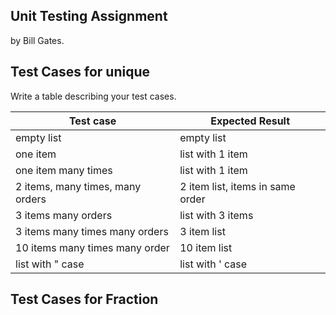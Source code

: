 ## Unit Testing Assignment

by Bill Gates.


## Test Cases for unique

Write a table describing your test cases.

| Test case              |  Expected Result    |
|------------------------|---------------------|
| empty list             |  empty list         |
| one item               |  list with 1 item   |
| one item many times    |  list with 1 item   |
| 2 items, many times, many orders | 2 item list, items in same order  |
| 3 items many orders    |  list with 3 items  |
| 3 items many times many orders | 3 item list |
| 10 items many times many order | 10 item list |
| list with \" case      |  list with \' case  |

## Test Cases for Fraction
